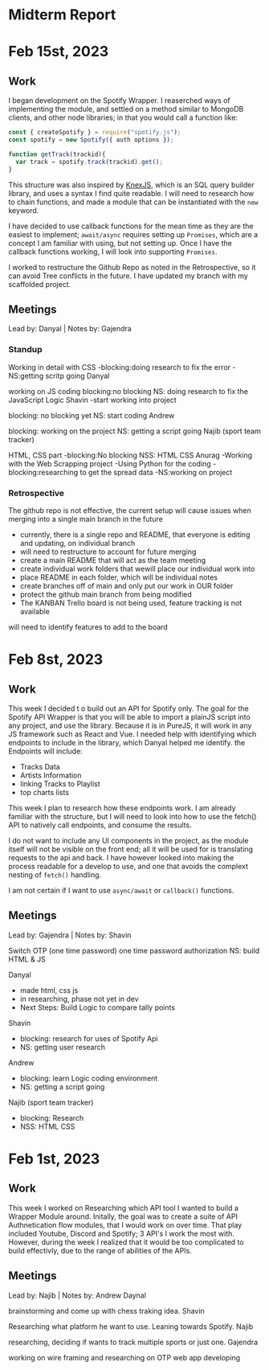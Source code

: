 # Midterm Report

# Feb 15st, 2023
## Work
I began development on the Spotify Wrapper. I reaserched ways of implementing the module, and settled on a method similar to MongoDB clients, and other node libraries; in that you would call a function like:

```javascript
const { createSpotify } = require("spotify.js");
const spotify = new Spotify({ auth options });

function getTrack(trackid){
  var track = spotify.track(trackid).get();
}
```
This structure was also inspired by [KnexJS](https://knexjs.org/), which is an SQL query builder library, and uses a syntax I find quite readable. I will need to research how to chain functions, and made a module that can be instantiated with the `new` keyword. 

I have decided to use callback functions for the mean time as they are the easiest to implement; `await/async` requires setting up `Promises`, which are a concept I am familiar with using, but not setting up. Once I have the callback functions working, I will look into supporting `Promises`.

I worked to restructure the Github Repo as noted in the Retrospective, so it can avoid Tree conflicts in the future. I have updated my branch with my scaffolded project.

## Meetings
Lead by: Danyal | Notes by: Gajendra
### Standup

Working in detail with CSS -blocking:doing research to fix the error -NS:getting scritp going Danyal

working on JS coding blocking:no blocking NS: doing research to fix the JavaScript Logic Shavin -start working into project

blocking: no blocking yet NS: start coding Andrew

blocking: working on the project NS: getting a script going Najib (sport team tracker)

HTML, CSS part -blocking:No blocking NSS: HTML CSS Anurag -Working with the Web Scrapping project -Using Python for the coding -blocking:researching to get the spread data -NS:working on project

### Retrospective
The github repo is not effective, the current setup will cause issues when merging into a single main branch in the future

- currently, there is a single repo and README, that everyone is editing and updating, on individual branch
- will need to restructure to account for future merging
- create a main README that will act as the team meeting
- create individual work folders that wewill place our individual work into
- place README in each folder, which will be individual notes
- create branches off of main and only put our work in OUR folder
- protect the github main branch from being modified
- The KANBAN Trello board is not being used, feature tracking is not available

will need to identify features to add to the board

# Feb 8st, 2023
## Work
This week I decided t o build out an API for Spotify only. The goal for the Spotify API Wrapper is that you will be able to import a plainJS script into any project, and use the library. Because it is in PureJS, it will work in any JS framework such as React and Vue. I needed help with identifying which endpoints to include in the library, which Danyal helped me identify. the Endpoints will include:

- Tracks Data
- Artists Information
- linking Tracks to Playlist
- top charts lists

This week I plan to research how these endpoints work. I am already familiar with the structure, but I will need to look into how to use the fetch() API to natively call endpoints, and consume the results. 

I do not want to include any UI components in the project, as the module itself will not be visible on the front end; all it will be used for is translating requests to the api and back. I have however looked into making the process readable for a develop to use, and one that avoids the complext nesting of `fetch()` handling.

I am not certain if I want to use `async/await` or `callback()` functions. 

## Meetings
Lead by: Gajendra | Notes by: Shavin

Switch OTP (one time password)
one time password authorization
NS: build HTML & JS

Danyal

- made html, css js
- in researching, phase not yet in dev
- Next Steps: Build Logic to compare tally points

Shavin

- blocking: research for uses of Spotify Api
- NS: getting user research

Andrew

- blocking: learn Logic coding environment
- NS: getting a script going

Najib (sport team tracker)

- blocking: Research
- NSS: HTML CSS

# Feb 1st, 2023
## Work
This week I worked on Researching which API tool I wanted to build a Wrapper Module around. Initally, the goal was to create a suite of API Authnetication flow modules, that I would work on over time. That play included Youtube, Discord and Spotify; 3 API's I work the most with. However, during the week I realized that it would be too complicated to build effectivly, due to the range of abilities of the APIs. 

## Meetings
Lead by: Najib | Notes by: Andrew
Daynal

brainstorming and come up with chess traking idea.
Shavin

Researching what platform he want to use. Leaning towards Spotify.
Najib

researching, deciding if wants to track multiple sports or just one.
Gajendra

working on wire framing and researching on OTP web app developing
